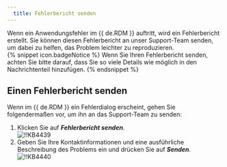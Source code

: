 ```yaml
---
  title: Fehlerbericht senden
---
```

Wenn ein Anwendungsfehler im {{ de.RDM }} auftritt, wird ein Fehlerbericht erstellt. Sie können diesen Fehlerbericht an unser Support-Team senden, um dabei zu helfen, das Problem leichter zu reproduzieren.  
{% snippet icon.badgeNotice %}
Wenn Sie Ihren Fehlerbericht senden, achten Sie bitte darauf, dass Sie so viele Details wie möglich in den Nachrichtenteil hinzufügen. 
{% endsnippet %}  

## Einen Fehlerbericht senden

Wenn im {{ de.RDM }} ein Fehlerdialog erscheint, gehen Sie folgendermaßen vor, um ihn an das Support-Team zu senden:  

1. Klicken Sie auf ***Fehlerbericht senden***.  
![!!KB4439](https://webdevolutions.azureedge.net/docs/de/kb/KB4439.png)
1. Geben Sie Ihre Kontaktinformationen und eine ausführliche Beschreibung des Problems ein und drücken Sie auf ***Senden***.
![!!KB4440](https://webdevolutions.azureedge.net/docs/de/kb/KB4440.png)
